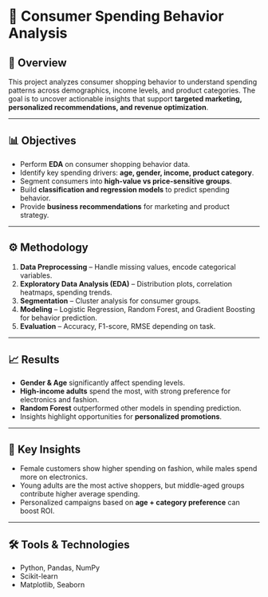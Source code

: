 # 🛒 Consumer Spending Behavior Analysis  

## 📌 Overview  
This project analyzes consumer shopping behavior to understand spending patterns across demographics, income levels, and product categories. The goal is to uncover actionable insights that support **targeted marketing, personalized recommendations, and revenue optimization**.  

---

## 📊 Objectives  
- Perform **EDA** on consumer shopping behavior data.  
- Identify key spending drivers: **age, gender, income, product category**.  
- Segment consumers into **high-value vs price-sensitive groups**.  
- Build **classification and regression models** to predict spending behavior.  
- Provide **business recommendations** for marketing and product strategy.  

---

## ⚙️ Methodology  
1. **Data Preprocessing** – Handle missing values, encode categorical variables.  
2. **Exploratory Data Analysis (EDA)** – Distribution plots, correlation heatmaps, spending trends.  
3. **Segmentation** – Cluster analysis for consumer groups.  
4. **Modeling** – Logistic Regression, Random Forest, and Gradient Boosting for behavior prediction.  
5. **Evaluation** – Accuracy, F1-score, RMSE depending on task.  

---

## 📈 Results  
- **Gender & Age** significantly affect spending levels.  
- **High-income adults** spend the most, with strong preference for electronics and fashion.  
- **Random Forest** outperformed other models in spending prediction.  
- Insights highlight opportunities for **personalized promotions**.  

---

## 📌 Key Insights  
- Female customers show higher spending on fashion, while males spend more on electronics.  
- Young adults are the most active shoppers, but middle-aged groups contribute higher average spending.  
- Personalized campaigns based on **age + category preference** can boost ROI.  

---

## 🛠️ Tools & Technologies  
- Python, Pandas, NumPy  
- Scikit-learn  
- Matplotlib, Seaborn  
